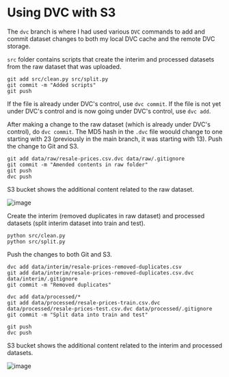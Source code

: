 # Using DVC with S3

The `dvc` branch is where I had used various `DVC` commands to add and commit dataset changes to both my local DVC cache and the remote DVC storage.

`src` folder contains scripts that create the interim and processed datasets from the raw dataset that was uploaded.

```
git add src/clean.py src/split.py
git commit -m "Added scripts"
git push
```

If the file is already under DVC's control, use `dvc commit`. If the file is not yet under DVC's control and is now going under DVC's control, use `dvc add`. 

After making a change to the raw dataset (which is already under DVC's control), do `dvc commit`. The MD5 hash in the `.dvc` file woould change to one starting with 23 (previously in the main branch, it was starting with 13). Push the change to Git and S3.

```
git add data/raw/resale-prices.csv.dvc data/raw/.gitignore
git commit -m "Amended contents in raw folder"
git push
dvc push
```

S3 bucket shows the additional content related to the raw dataset.

![image](https://user-images.githubusercontent.com/51873343/108139288-beca5c80-70fa-11eb-8859-088c6eddcac3.png)

Create the interim (removed duplicates in raw dataset) and processed datasets (split interim dataset into train and test).

```
python src/clean.py
python src/split.py
```

Push the changes to both Git and S3.

```
dvc add data/interim/resale-prices-removed-duplicates.csv
git add data/interim/resale-prices-removed-duplicates.csv.dvc data/interim/.gitignore
git commit -m "Removed duplicates"

dvc add data/processed/*
git add data/processed/resale-prices-train.csv.dvc data/processed/resale-prices-test.csv.dvc data/processed/.gitignore
git commit -m "Split data into train and test"

git push
dvc push
```

S3 bucket shows the additional content related to the interim and processed datasets.

![image](https://user-images.githubusercontent.com/51873343/108139357-e6b9c000-70fa-11eb-9945-3a87f35f2a14.png)
